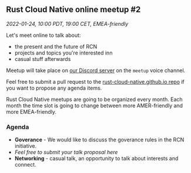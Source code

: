 ## Rust Cloud Native online meetup #2

*2022-01-24, 10:00 PDT, 19:00 CET, EMEA-friendly*

Let's meet online to talk about:

* the present and the future of RCN
* projects and topics you're interested inn
* casual stuff afterwards

Meetup will take place on [our Discord server](https://discord.gg/799cmsYB4q)
on the `meetup` voice channel.

Feel free to submit a pull request to the [rust-cloud-native.github.io repo](https://github.com/rust-cloud-native/rust-cloud-native.github.io)
if you want to propose any agenda items.

Rust Cloud Native meetups are going to be organized every month. Each month
the time slot is going to change between more AMER-friendly and more
EMEA-friendly.

### Agenda

* **Goverance** - We would like to discuss the goverance rules in the RCN initiative.
* *Feel free to submit your talk proposal here*
* **Networking** - casual talk, an opportunity to talk about interests and
connect.